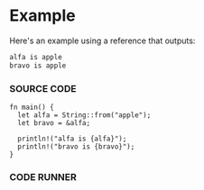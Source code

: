 # Example

Here's an example using a reference that
outputs: 

```txt
alfa is apple
bravo is apple
```

### SOURCE CODE

```rust, noplayground, EXAMPLE1
fn main() {
  let alfa = String::from("apple");
  let bravo = &alfa;

  println!("alfa is {alfa}");
  println!("bravo is {bravo}");
}
```

### CODE RUNNER

```rust, editable, CODE1

```
